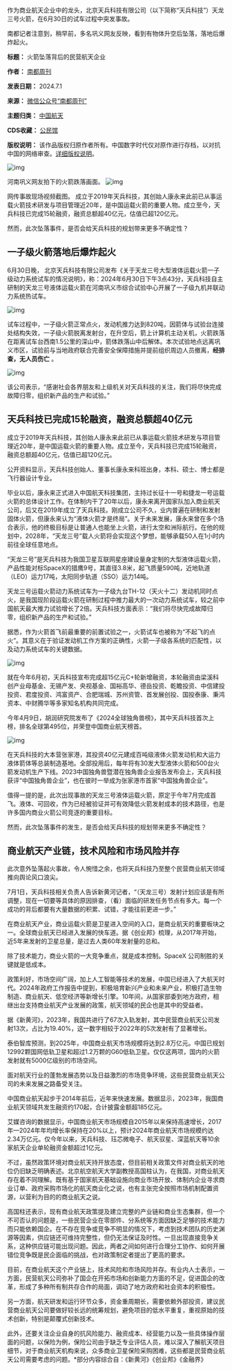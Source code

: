 作为商业航天企业中的龙头，北京天兵科技有限公司（以下简称“天兵科技”）天龙三号火箭，在6月30日的试车过程中突发事故。


南都记者注意到，稍早前，多名巩义网友反映，看到有物体升空后坠落，落地后爆炸起火。




**标题：** 火箭坠落背后的民营航天企业  

**作者：** [南都周刊](https://chinadigitaltimes.net/space/南都周刊)  

**发表日期：** 2024.7.1  

**来源：** [微信公众号“南都周刊”](https://web.archive.org/web/20240701170200/https://mp.weixin.qq.com/s/ytIvrrLkaTeQnyJUbJIx8Q)  

**主题归类：** [中国航天](https://chinadigitaltimes.net/space/中国航天)  

**CDS收藏：** [公民馆](https://chinadigitaltimes.net/space/%E5%85%AC%E6%B0%91%E9%A6%86)  

**版权说明：** 该作品版权归原作者所有。中国数字时代仅对原作进行存档，以对抗中国的网络审查。[详细版权说明](https://chinadigitaltimes.net/chinese/copyright)。


![img](https://chinadigitaltimes.net/chinese/files/2024/07/post-709369-6682e180e2175.)


河南巩义网友拍下的火箭跌落画面。
![img](https://chinadigitaltimes.net/chinese/files/2024/07/post-709369-6682e181200cc.png)


网传事故现场视频截图。
成立于2019年天兵科技，其创始人康永来此前已从事运载火箭技术研发与项目管理近20年，是中国运载火箭的重要人物。成立至今，天兵科技已完成15轮融资，融资总额超40亿元，估值已超120亿元。


然而，此次坠落事件，是否会给天兵科技的规划带来更多不确定性？


一子级火箭落地后爆炸起火
------------


6月30日晚， 北京天兵科技有限公司发布《关于天龙三号大型液体运载火箭一子级动力系统试车的情况说明》，称：2024年6月30日下午3点43分，天兵科技自主研制的天龙三号液体运载火箭在河南巩义市综合试验中心开展了一子级九机并联动力系统热试车。


![img](https://chinadigitaltimes.net/chinese/files/2024/07/post-709369-6682e18149314.png)


试车过程中，一子级火箭正常点火，发动机推力达到820吨，因箭体与试验台连接处结构失效，一子级火箭脱离发射台，在升空后，箭上计算机主动关机，火箭跌落在距离试车台西南1.5公里的深山中，箭体跌落山中后解体。本次试验地点远离巩义市区，试验前与当地政府联合完善安全保障措施并提前组织周边人员撤离，**经排查，无人员伤亡** 。


![img](https://mmbiz.qpic.cn/mmbiz_png/ibia4KydVgUuWDyqkFnxCcy2ggsRDQp1xgpXSeddfchSpFEy2ibdqT2FjETuKJ4ctzC2icFebUHp6s88BzVicbMwSrw/640&quot)


该公司表示，“感谢社会各界朋友和上级机关对天兵科技的关注，我们将尽快完成故障归零，组织新产品的生产和试验。”


天兵科技已完成15轮融资，融资总额超40亿元
----------------------


成立于2019年天兵科技，其创始人康永来此前已从事运载火箭技术研发与项目管理近20年，是中国运载火箭的重要人物。成立至今，天兵科技已完成15轮融资，融资总额超40亿元，估值已超120亿元。


公开资料显示，天兵科技创始人、董事长康永来科班出身，本科、硕士、博士都是飞行器设计专业。


毕业以后，康永来正式进入中国航天科技集团，主持过长征十一号和捷龙一号运载火箭的总体设计工作。在体制内干了20年以后，康永来离开国家队加入商业航天公司，后又在2019年成立了天兵科技。刚成立公司不久，业内普遍在研制和发射固体火箭，但康永来认为“液体火箭才是终局”。关于未来发展，康永来曾在多个场合表示，他的终极目标是让普通人也能坐上火箭，进行太空和洲际航行。在他的规划中，2028年，“天龙三号”载人火箭将会实现这个梦想，能够承载50人在1小时内前往全球任意地点。


“天龙三号”是天兵科技为我国卫星互联网星座建设量身定制的大型液体运载火箭，产品性能对标SpaceX的猎鹰9号，其直径3.8米，起飞质量590吨，近地轨道（LEO）运力17吨，太阳同步轨道（SSO）运力14吨。


天龙三号运载火箭动力系统试车为一子级九台TH-12（天火十二）发动机同时点火，是我国现阶段运载火箭在研制过程中推力最大的一次动力系统试车，较之前中国航天最大推力试验增长了2倍。天兵科技方面表示：“我们将尽快完成故障归零，组织新产品的生产和试验。”


据悉，作为火箭首飞前最重要的前置试验之一，火箭试车也被称为“不起飞的点火”。其意义在于验证发动机工作方案的正确性，火箭一子级各系统的匹配性，以及动力系统试车的关键数据。


![img](https://chinadigitaltimes.net/chinese/files/2024/07/post-709369-6682e181a897a.png)


就在今年6月初，天兵科技宣布完成超15亿元C+轮新增融资，本轮融资由梁溪科创产业母基金、无锡产发、央视基金、国裕高华、德岳投资、乾瞻投资、中信建投投资、君度投资、鸿富资产、合肥瑞城、苏州资管、首发展创投、国投泰康、秉鸿资本、中财腾华等多家知名机构共同完成。


今年4月9日，胡润研究院发布了《2024全球独角兽榜》，其中天兵科技首次上榜，排名全球第495位，并荣登中国商业航天榜首。


![img](https://chinadigitaltimes.net/chinese/files/2024/07/post-709369-6682e181dc5ea.png)


在天兵科技的大本营张家港，其投资40亿元建成百吨级液体火箭发动机和大运力液体箭体等总装制造基地。全部投用后，每年将有30发大型液体火箭和500台火箭发动机生产下线。2023中国独角兽暨潜在独角兽企业报告发布会上，天兵科技获评“中国独角兽企业”，也在彼时一举成为张家港市首家“中国独角兽企业”。


值得一提的是，此次出现事故的天龙三号液体运载火箭，原定于今年7月完成首飞。液体、可回收，作为已经被验证并可有效降低火箭发射成本的技术路径，也是许多国内商业火箭公司竞逐的重要目标。


然而，此次坠落事件的发生，是否会给天兵科技的规划带来更多不确定性？


商业航天产业链，技术风险和市场风险并存
-------------------


此次意外坠落起火事故，令人惋惜之余，也将天兵科技乃至整个民营商业航天领域推向舆论风口浪尖。


7月1日，天兵科技相关负责人告诉新黄河记者，“（天龙三号）发射计划应该是有所调整，现在一切要等具体的原因排查，（看）面临的研发任务节点有多大。每一个成功的背后都要有大量数据的积累、试错，才能往前更进一步。”


在商业航天产业，商业运载火箭是卫星进入空间的入口，是商业航天的重要板块之一。全球商业航天已经进入发展的快车道。据《创业邦》梳理，从2017年开始，近5年来发射的卫星总量，是过去人类60年发射量的总和。


除了技术能力，商业火箭的一大竞争重点，就是成本控制。SpaceX 公司制胜的关键就是低成本。


政策利好，市场空间广阔，加上人工智能等技术的发展，中国已经进入了大航天时代。2024年政府工作报告中提到，积极培育新兴产业和未来产业，积极打造生物制造、商业航天、低空经济等新增长引擎。10年间，从国家部委到地方政府，相继出台支持商业航天产业发展的政策，航天领域的民企也是其中的受益者。


据《新黄河》，2023年，我国共进行了67次入轨发射，其中民营商业航天公司发射13次，占比为19.40%，这一数字相较于2022年的5次发射有了显著增长。


泰伯智库预测，到2025年，中国商业航天市场规模将达到2.8万亿元。中国已规划12992颗国网低轨卫星和超过1.2万颗的G60低轨卫星。仅仅这两项，国内的火箭发射就有5000亿级别的市场空间。


面对航天行业的蓬勃发展态势以及日益激烈的市场竞争环境，这些民营商业航天公司的未来发展之路备受关注。


中国商业航天起步于2014年前后，近年来快速发展。数据显示，2023年，我国商业航天领域共发生融资约170起，合计披露金额超185亿元。


艾媒咨询的数据显示，中国商业航天市场规模自2015年以来保持高速增长，2017年—2024年年均增长率保持在20%以上，预计2024年商业航天市场规模约达2.34万亿元。仅今年以来，天兵科技、珏芯微电子、航天驭星、深蓝航天等10余家航天企业单轮融资金额超过1亿元。


不过，虽然政策环境对商业航天持开放态度，但目前相关政策文件对商业航天的地位仍旧缺乏明确表述。北京航空航天大学副教授高国柱认为，在我国，对商业航天存在着不同理解。既有基于国家航天基础设施向商业市场开放、体制内企业寻求商业订单、政府采购市场化的航天商业化之说，也有主张完全按照市场机制配置资源，以营利为目的的商业航天之说。


高国柱还表示，现有商业航天政策提及建立完整的产业链和商业生态集群，但一个不可否认的问题是，一些民营企业在零部件、分系统等方面因缺乏足够的技术能力而只能依赖国企。在不存在竞争或竞争不明显的情况下，考虑到技术团队的历史渊源等因素，供应链还可维持完整性，但仍无法保证及时性。一旦出现直接竞争关系，这种供应链可能出现问题。因此，两者之间如何进行合理分工协作、如何开展错位竞争既是民企面临的挑战，也对政策制定者提出了更高的要求。


目前，在商业航天这个产业链上，技术风险和市场风险并存。有业内人士表示，一方面，民营航天公司弥补了国企在开拓市场和创新能力方面的不足，促进国企的改革，形成了多种所有制共存合作的局面，调动了地方政府和社会资本的积极性。


另一方面，航天研发和运行环节众多，资金重周期长，需要依赖外部投资，建议民营商业航天公司要做好较长远的统筹规划，避免项目的低水平重复，重视原始的技术创新，特别是颠覆式创新技术。


此外，还要关注企业自身的抗风险能力、融资成本、经营能力以及一些具体操作层面的问题，以保险为例，保险公司由于缺乏专业评估人员，难以深入了解航天项目细节，对于商业航天机构来说，众多商业卫星保险采购困难，这些都是民营商业航天公司需要考虑的问题。\*部分内容综合自：《新黄河》《创业邦》《金融界》

